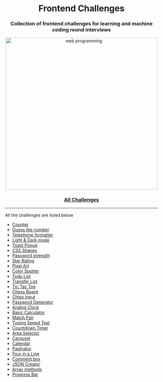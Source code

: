 <div align="center">
  <h1>Frontend Challenges</h1>
  <h3>Collection of frontend challenges for learning and machine coding round interviews</h3>
  <a href="https://sadanandpai.github.io/frontend-mini-challenges/"><img src="src/cover.png" alt="web programming" width="500px" /></a>
</div>

<div align="center">
  <h3><a href="https://sadanandpai.github.io/frontend-mini-challenges/">All Challenges</a></h3>
</div>

---

All the challenges are listed below

- [Counter](https://sadanandpai.github.io/frontend-mini-challenges/src/mc/counter/)
- [Guess the number](https://sadanandpai.github.io/frontend-mini-challenges/src/mc/guess-the-number/)
- [Telephone formatter](https://sadanandpai.github.io/frontend-mini-challenges/src/mc/telephone-formatter/)
- [Light & Dark mode](https://sadanandpai.github.io/frontend-mini-challenges/src/mc/theme/)
- [Toast Popup](https://sadanandpai.github.io/frontend-mini-challenges/src/mc/toast-popup/)
- [CSS Shapes](https://sadanandpai.github.io/frontend-mini-challenges/src/mc/css-shapes/)
- [Password strength](https://sadanandpai.github.io/frontend-mini-challenges/src/mc/password-strength/)
- [Star Rating](https://sadanandpai.github.io/frontend-mini-challenges/src/mc/star-rating/)
- [Pixel Art](https://sadanandpai.github.io/frontend-mini-challenges/src/mc/pixel-art/)
- [Color Spotter](https://sadanandpai.github.io/frontend-mini-challenges/src/mc/color-spotter/)
- [Todo List](https://sadanandpai.github.io/frontend-mini-challenges/src/mc/todo-list/)
- [Transfer List](https://sadanandpai.github.io/frontend-mini-challenges/src/mc/transfer-list/)
- [Tic Tac Toe](https://sadanandpai.github.io/frontend-mini-challenges/src/mc/tic-tac-toe/)
- [Chess Board](https://sadanandpai.github.io/frontend-mini-challenges/src/mc/chess-board/)
- [Chips Input](https://sadanandpai.github.io/frontend-mini-challenges/src/mc/chips-input/)
- [Password Generator](https://sadanandpai.github.io/frontend-mini-challenges/src/mc/password-generator/)
- [Analog Clock](https://sadanandpai.github.io/frontend-mini-challenges/src/mc/analog-clock/)
- [Basic Calculator](https://sadanandpai.github.io/frontend-mini-challenges/src/mc/basic-calculator/)
- [Match Pair](https://sadanandpai.github.io/frontend-mini-challenges/src/mc/match-pair/)
- [Typing Speed Test](https://sadanandpai.github.io/frontend-mini-challenges/src/mc/typing-speed-test/)
- [Countdown Timer](https://sadanandpai.github.io/frontend-mini-challenges/src/mc/timer/)
- [Area Selector](https://sadanandpai.github.io/frontend-mini-challenges/src/mc/area-selector/)
- [Carousel](https://sadanandpai.github.io/frontend-mini-challenges/src/mc/carousel/)
- [Calendar](https://sadanandpai.github.io/frontend-mini-challenges/src/mc/calendar/)
- [Paginator](https://sadanandpai.github.io/frontend-mini-challenges/src/mc/paginator/)
- [Four in a Line](https://sadanandpai.github.io/frontend-mini-challenges/src/mc/four-in-a-line/)
- [Comment box](https://sadanandpai.github.io/frontend-mini-challenges/src/mc/comment-box/)
- [JSON Creator](https://sadanandpai.github.io/frontend-mini-challenges/src/mc/json-creator/)
- [Array methods](https://sadanandpai.github.io/frontend-mini-challenges/src/mc/array-methods/)
- [Progress Bar](https://sadanandpai.github.io/frontend-mini-challenges/src/mc/progress-bar/)
